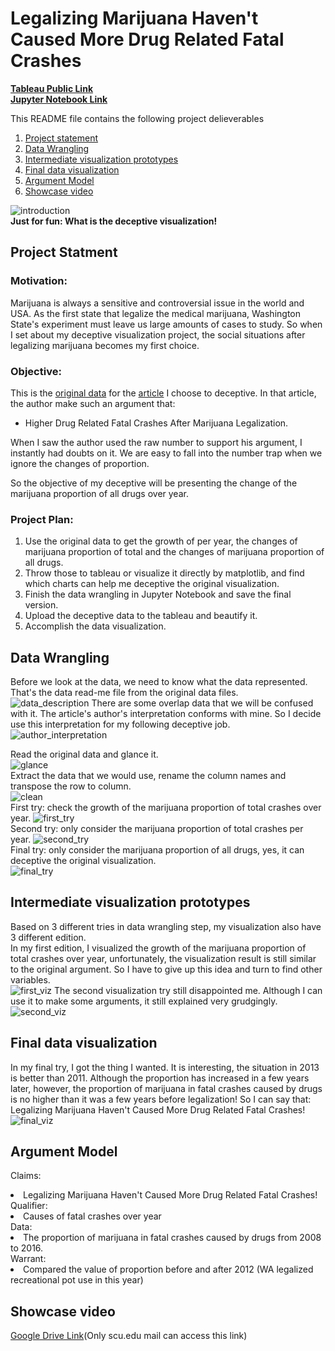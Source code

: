 # Legalizing Marijuana Haven't Caused More Drug Related Fatal Crashes 


[**Tableau Public Link** ](https://public.tableau.com/profile/yuhao.wang#!/vizhome/Final_Version/Sheet1?publish=yes)  
[**Jupyter Notebook Link**](https://github.com/HowellWang/Data_Viz_HW/blob/master/Deceptive/Deceptive_Visualization.ipynb)

This README file contains the following project delieverables

1. [Project statement](#1)
2. [Data Wrangling](#2)
3. [Intermediate visualization prototypes](#3)
4. [Final data visualization](#4)
5. [Argument Model](#5)
6. [Showcase video](#6)

![introduction](img/Introduction.JPG)<br/>
<b>Just for fun: What is the deceptive visualization!</b>

## <a name="1"></a>Project Statment 

### Motivation:

Marijuana is always a sensitive and controversial issue in the world and USA. As the first state that legalize the medical marijuana, Washington State's experiment must leave us large amounts of cases to study. So when I set about my deceptive visualization project, the social situations after legalizing marijuana becomes my first choice.

### Objective:
This is the [original data](http://wtsc.wa.gov/download/2388/Washington2008-2015.xls) for the [article](http://www.mcoscillator.com/learning_center/weekly_chart/higher_drug_related_fatal_crashes_after_marijuana_legalization/) I choose to deceptive. In that article, the author make such an argument that:

 * Higher Drug Related Fatal Crashes After Marijuana Legalization.

When I saw the author used the raw number to support his argument, I instantly had doubts on it. We are easy to fall into the number trap when we ignore the changes of proportion. <br/>

So the objective of my deceptive will be presenting the change of the marijuana proportion of all drugs over year. 

### Project Plan:
1. Use the original data to get the growth of per year, the changes of marijuana proportion of total and the changes of marijuana proportion of all drugs.
1. Throw those to tableau or visualize it directly by matplotlib, and find which charts can help me deceptive the original visualization.
1. Finish the data wrangling in Jupyter Notebook and save the final version.
1. Upload the deceptive data to the tableau and beautify it.
1. Accomplish the data visualization.

## <a name="2"></a>Data Wrangling
Before we look at the data, we need to know what the data represented. That's the data read-me file from the original data files.<br />
![data_description](img/data_description.png)
There are some overlap data that we will be confused with it. The article's author's interpretation conforms with mine. So I decide use this interpretation for my following deceptive job.<br/>
![author_interpretation](img/author's_data_description.png)

Read the original data and glance it.<br />
![glance](img/Glance.png)<br/>
Extract the data that we would use, rename the column names and transpose the row to column.<br />
![clean](img/first_clean.png)<br/>
First try: check the growth of the marijuana proportion of total crashes over year.
![first_try](img/first_try.png)<br />
Second try: only consider the marijuana proportion of total crashes per year.
![second_try](img/second_try.png)<br />
Final try: only consider the marijuana proportion of all drugs, yes, it can deceptive the original visualization.<br />
![final_try](img/final_try.png)

## <a name="3"></a>Intermediate visualization prototypes
Based on 3 different tries in data wrangling step, my visualization also have 3 different edition.<br />
In my first edition, I visualized the growth of the marijuana proportion of total crashes over year, unfortunately, the visualization result is still similar to the original argument. So I have to give up this idea and turn to find other variables.<br/>
![first_viz](img/first_viz.png)
The second visualization try still disappointed me. Although I can use it to make some arguments, it still explained very grudgingly.<br />
![second_viz](img/second_viz.png)
## <a name="4"></a>Final data visualization

In my final try, I got the thing I wanted. It is interesting, the situation in 2013 is better than 2011. Although the proportion has increased in a few years later, however, the proportion of marijuana in fatal crashes caused by drugs is no higher than it was a few years before legalization! So I can say that: Legalizing Marijuana Haven't Caused More Drug Related Fatal Crashes!<br/>
![final_viz](img/final_viz.png)

## <a name="5"></a>Argument Model
Claims:
<li>Legalizing Marijuana Haven't Caused More Drug Related Fatal Crashes!</li>
Qualifier:
<li>Causes of fatal crashes over year</li>
Data:
<li>The proportion of marijuana in fatal crashes caused by drugs from 2008 to 2016.</li>
Warrant:
<li>Compared the value of proportion before and after 2012 (WA legalized recreational pot use in this year)</li>

## <a name="6"></a>Showcase video
[Google Drive Link](https://drive.google.com/file/d/1bg2dFHJRAPvQ5gggxw0zx9r58DW2RjVI/view)(Only scu.edu mail can access this link)
 

